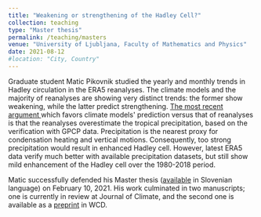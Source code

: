 ```yaml
---
title: "Weakening or strengthening of the Hadley Cell?"
collection: teaching
type: "Master thesis"
permalink: /teaching/masters
venue: "University of Ljubljana, Faculty of Mathematics and Physics"
date: 2021-08-12
#location: "City, Country"
---
```


Graduate student Matic Pikovnik studied the yearly and monthly trends in Hadley circulation in the ERA5 reanalyses.
The climate models and the majority of reanalyses are showing very distinct trends: the former show weakening, while the latter predict strengthening. [The most recent argument ](https://www.nature.com/articles/s41561-019-0383-x) which favors climate models' prediction versus that of reanalyses is that the reanalyses overestimate the tropical precipitation, based on the verification with GPCP data. Precipitation is the nearest proxy for condensation heating and vertical motions. Consequently, too strong precipitation would result in enhanced Hadley cell. However, latest ERA5 data verify much better with available precipitation datasets, but still show mild enhancement of the Hadley cell over the 1980-2018 period.

Matic successfully defended his Master thesis ([available](https://repozitorij.uni-lj.si/IzpisGradiva.php?id=124829&lang=slv) in Slovenian language) on February 10, 2021. His work culminated in two manuscripts; one is currently in review at Journal of Climate, and the second one is available as a [preprint](https://wcd.copernicus.org/preprints/wcd-2021-50/) in WCD.
